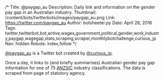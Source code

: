 /*
Title: @paygap_au
Description: Daily link and information on the gender pay gap in an Australian industry.
Thumbnail: /content/bots/twitterbots/images/paygap_au.png
Link: https://twitter.com/paygap_au
Author: botsheeter.py
Date: April 28, 2016
Tags: twitter,twitterbot,bot,active,wages,government,political,gender,work,industry,paygap,wagegap,stats,scraping,scraper,monthlybotchallenge,curious_jp
Nav: hidden
Robots: index,follow
*/

[@paygap_au](https://twitter.com/paygap_au) is a Twitter bot created by [@curious_jp](https://twitter.com/curious_jp). 

Once a day, it links to (and briefly summarises) Australian gender pay gap information for one of 75 [ANZSIC](https://en.wikipedia.org/wiki/Australian_and_New_Zealand_Standard_Industrial_Classification) industry classifications. The data is scraped from page of statutory agency.
